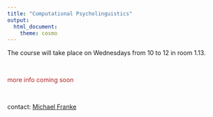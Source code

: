 ```yaml
---
title: "Computational Psycholinguistics"
output:
  html_document:
    theme: cosmo
---
```


The course will take place on Wednesdays from 10 to 12 in room 1.13.

<span style = "color:white"> dummy </span>

<span style = "color:firebrick">more info coming soon</span>

<span style = "color:white"> dummy </span>

contact: [Michael Franke](mailto:mchfranke@gmail.com)



